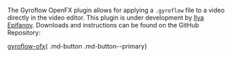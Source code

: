 The Gyroflow OpenFX plugin allows for applying a `.gyroflow` file to a video directly in the video editor. This plugin is under development by [Ilya Epifanov](https://github.com/ilya-epifanov). Downloads and instructions can be found on the GitHub Repository:

[gyroflow-ofx](https://github.com/ilya-epifanov/gyroflow-ofx){ .md-button .md-button--primary}